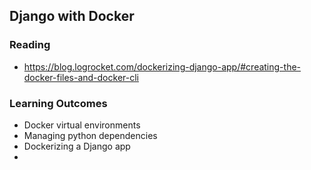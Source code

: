 ## Django with Docker 

### Reading

- https://blog.logrocket.com/dockerizing-django-app/#creating-the-docker-files-and-docker-cli

### Learning Outcomes

- Docker virtual environments
- Managing python dependencies
- Dockerizing a Django app
- 